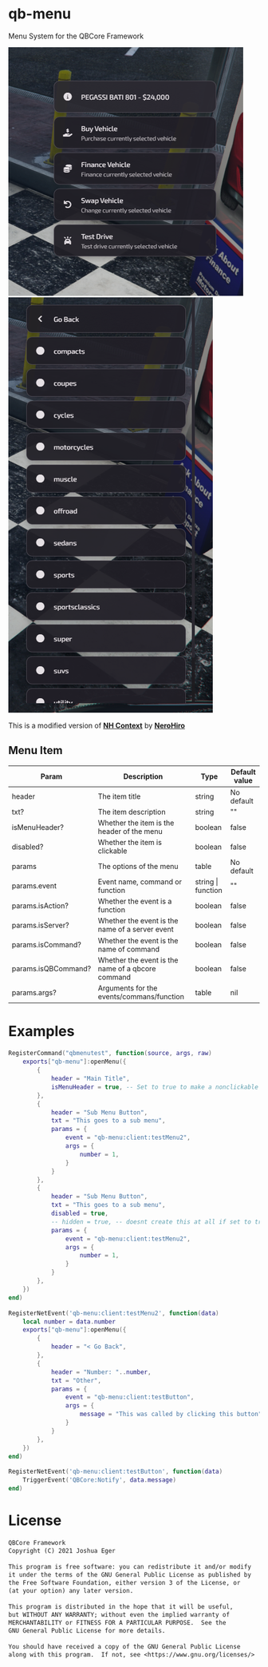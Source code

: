 # qb-menu
Menu System for the QBCore Framework

![image](./html/ss.png)
![image](./html/ss2.png)

This is a modified version of **[NH Context](https://forum.cfx.re/t/no-longer-supported-standalone-nerohiro-s-context-menu-dynamic-event-firing-menu/2564083)** by **[NeroHiro](https://github.com/nerohiro)**

## Menu Item

| Param | Description | Type | Default value |
| ----- | ----------- | ---- | ------- |
| header| The item title | string | No default |
| txt? | The item description | string | "" |
| isMenuHeader? | Whether the item is the header of the menu | boolean | false |
| disabled? | Whether the item is clickable | boolean | false |
| params | The options of the menu | table | No default |
| params.event | Event name, command or function | string \| function | "" |
| params.isAction? | Whether the event is a function | boolean | false |
| params.isServer? | Whether the event is the name of a server event | boolean | false |
| params.isCommand? | Whether the event is the name of command | boolean | false |
| params.isQBCommand? | Whether the event is the name of a qbcore command | boolean | false |
| params.args? | Arguments for the events/commans/function | table | nil |


# Examples

```LUA
RegisterCommand("qbmenutest", function(source, args, raw)
    exports["qb-menu"]:openMenu({
        {
            header = "Main Title",
            isMenuHeader = true, -- Set to true to make a nonclickable title
        },
        {
            header = "Sub Menu Button",
            txt = "This goes to a sub menu",
            params = {
                event = "qb-menu:client:testMenu2",
                args = {
                    number = 1,
                }
            }
        },
        {
            header = "Sub Menu Button",
            txt = "This goes to a sub menu",
            disabled = true,
            -- hidden = true, -- doesnt create this at all if set to true
            params = {
                event = "qb-menu:client:testMenu2",
                args = {
                    number = 1,
                }
            }
        },
    })
end)
```
```LUA
RegisterNetEvent('qb-menu:client:testMenu2', function(data)
    local number = data.number
    exports["qb-menu"]:openMenu({
        {
            header = "< Go Back",
        },
        {
            header = "Number: "..number,
            txt = "Other",
            params = {
                event = "qb-menu:client:testButton",
                args = {
                    message = "This was called by clicking this button"
                }
            }
        },
    })
end)
```
```LUA
RegisterNetEvent('qb-menu:client:testButton', function(data)
    TriggerEvent('QBCore:Notify', data.message)
end)
```

# License

    QBCore Framework
    Copyright (C) 2021 Joshua Eger

    This program is free software: you can redistribute it and/or modify
    it under the terms of the GNU General Public License as published by
    the Free Software Foundation, either version 3 of the License, or
    (at your option) any later version.

    This program is distributed in the hope that it will be useful,
    but WITHOUT ANY WARRANTY; without even the implied warranty of
    MERCHANTABILITY or FITNESS FOR A PARTICULAR PURPOSE.  See the
    GNU General Public License for more details.

    You should have received a copy of the GNU General Public License
    along with this program.  If not, see <https://www.gnu.org/licenses/>
